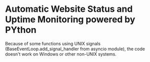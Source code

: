 # Automatic Website Status and Uptime Monitoring powered by PYthon

Because of some functions using UNIX signals (BaseEventLoop.add_signal_handler from asyncio module), the code doesn't work on Windows or other non-UNIX systems.
